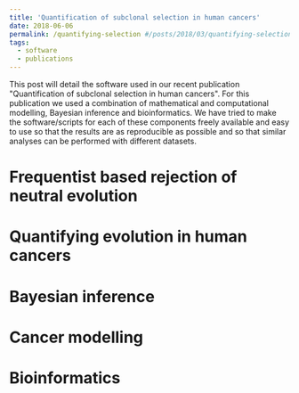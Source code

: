 ```yaml
---
title: 'Quantification of subclonal selection in human cancers'
date: 2018-06-06
permalink: /quantifying-selection #/posts/2018/03/quantifying-selection
tags:
  - software
  - publications
---
```

This post will detail the software used in our recent publication "Quantification of subclonal selection in human cancers". For this publication we used a combination of mathematical and computational modelling, Bayesian inference and bioinformatics. We have tried to make the software/scripts for each of these components freely available and easy to use so that the results are as reproducible as possible and so that similar analyses can be performed with different datasets.

Frequentist based rejection of neutral evolution
======

Quantifying evolution in human cancers
======

Bayesian inference
======

Cancer modelling
======

Bioinformatics
======
